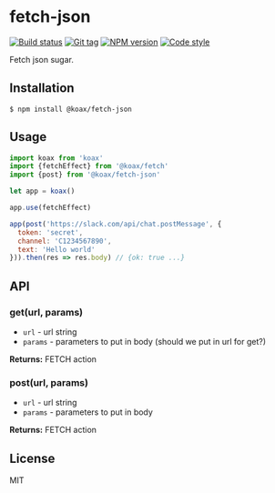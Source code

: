 
# fetch-json

[![Build status][travis-image]][travis-url]
[![Git tag][git-image]][git-url]
[![NPM version][npm-image]][npm-url]
[![Code style][standard-image]][standard-url]

Fetch json sugar.

## Installation

    $ npm install @koax/fetch-json

## Usage

```js
import koax from 'koax'
import {fetchEffect} from '@koax/fetch'
import {post} from '@koax/fetch-json'

let app = koax()

app.use(fetchEffect)

app(post('https://slack.com/api/chat.postMessage', {
  token: 'secret',
  channel: 'C1234567890',
  text: 'Hello world'
})).then(res => res.body) // {ok: true ...}
```

## API

### get(url, params)

- `url` - url string
- `params` - parameters to put in body (should we put in url for get?)

**Returns:** FETCH action

### post(url, params)

- `url` - url string
- `params` - parameters to put in body

**Returns:** FETCH action

## License

MIT

[travis-image]: https://img.shields.io/travis/koaxjs/fetch-json.svg?style=flat-square
[travis-url]: https://travis-ci.org/koaxjs/fetch-json
[git-image]: https://img.shields.io/github/tag/koaxjs/fetch-json.svg
[git-url]: https://github.com/koaxjs/fetch-json
[standard-image]: https://img.shields.io/badge/code%20style-standard-brightgreen.svg?style=flat
[standard-url]: https://github.com/feross/standard
[npm-image]: https://img.shields.io/npm/v/@koax/fetch-json.svg?style=flat-square
[npm-url]: https://npmjs.org/package/@koax/fetch-json
